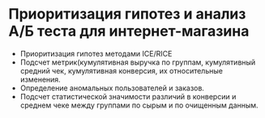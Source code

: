 # Приоритизация гипотез и анализ А/Б теста для интернет-магазина

* Приоритизация гипотез методами ICE/RICE
* Подсчет метрик(кумулятивная выручка по группам, кумулятивный средний чек, кумулятивная конверсия, их относительные изменения. 
* Определение аномальных пользователей и заказов.
* Подсчет статистической значимости различий в конверсии и среднем чеке между группами по сырым и по очищенным данным. 
